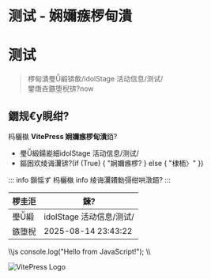﻿# 测试 - 娴嬭瘯椤甸潰
# 测试

> 椤甸潰璺緞锛歕/idolStage 活动信息/测试/\
> 鐢熸垚鏃堕棿锛?now

## 鐗规€у睍绀?
杩欐槸 **VitePress 娴嬭瘯椤甸潰**銆?

- 璺緞鍚嶏細idolStage 活动信息/测试/
- 鏂囦欢绫诲瀷锛?(if (True) { "娴嬭瘯椤? } else { "棣栭〉" })

::: info 鎻愮ず
杩欐槸 info 绫诲瀷鐨勬彁绀哄潡銆?
:::

| 椤圭洰 | 鍊?|
| ---- | -- |
| 璺緞 | idolStage 活动信息/测试/ |
| 鏃堕棿 | 2025-08-14 23:43:22 |

\\\js
console.log("Hello from JavaScript!");
\\\

![VitePress Logo](https://vitepress.dev/vitepress-logo-mini.svg)
